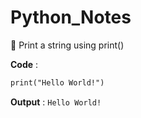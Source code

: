 # Python_Notes

🔻 Print a string using print()
  
**Code** : 
```html 
print("Hello World!")
```
**Output** : `Hello World!`    
